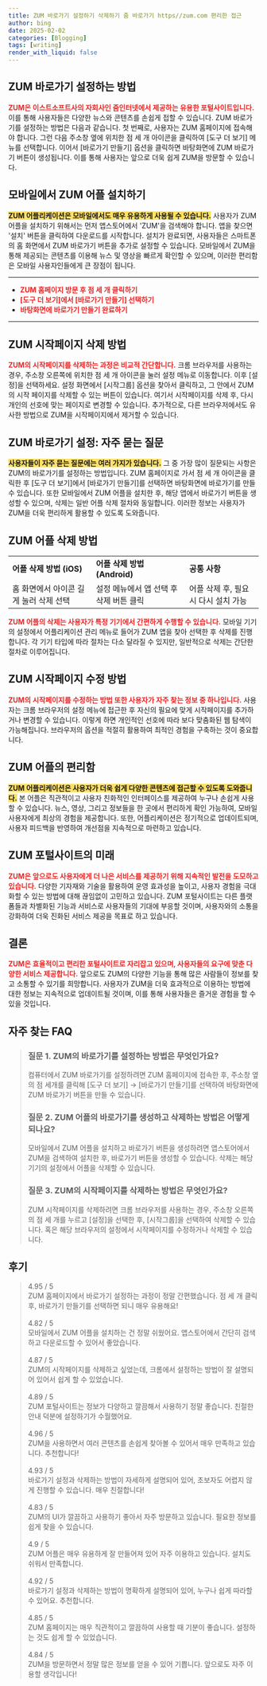 ```yaml
---
title: ZUM 바로가기 설정하기 삭제하기 줌 바로가기 https//zum.com 편리한 접근
author: bing
date: 2025-02-02
categories: [Blogging]
tags: [writing]
render_with_liquid: false
---
```



<h2 id='ZUM_바로가기_설정'>ZUM 바로가기 설정하는 방법</h2>

<p><b><span style="color: #ee2323;">ZUM은 이스트소프트사의 자회사인 줌인터넷에서 제공하는 유용한 포털사이트입니다.</span></b> 이를 통해 사용자들은 다양한 뉴스와 콘텐츠를 손쉽게 접할 수 있습니다. ZUM 바로가기를 설정하는 방법은 다음과 같습니다. 첫 번째로, 사용자는 ZUM 홈페이지에 접속해야 합니다. 그런 다음 주소창 옆에 위치한 점 세 개 아이콘을 클릭하여 [도구 더 보기] 메뉴를 선택합니다. 이어서 [바로가기 만들기] 옵션을 클릭하면 바탕화면에 ZUM 바로가기 버튼이 생성됩니다. 이를 통해 사용자는 앞으로 더욱 쉽게 ZUM을 방문할 수 있습니다.</p>

<h2 id='ZUM_모바일_어플_설치'>모바일에서 ZUM 어플 설치하기</h2>

<p><b><span style="background-color: #ffe066;">ZUM 어플리케이션은 모바일에서도 매우 유용하게 사용될 수 있습니다.</span></b> 사용자가 ZUM 어플을 설치하기 위해서는 먼저 앱스토어에서 'ZUM'을 검색해야 합니다. 앱을 찾으면 '설치' 버튼을 클릭하여 다운로드를 시작합니다. 설치가 완료되면, 사용자들은 스마트폰의 홈 화면에서 ZUM 바로가기 버튼을 추가로 설정할 수 있습니다. 모바일에서 ZUM을 통해 제공되는 콘텐츠를 이용해 뉴스 및 영상을 빠르게 확인할 수 있으며, 이러한 편리함은 모바일 사용자인들에게 큰 장점이 됩니다.</p>

<hr />

<ul>
    <li><b><span style="color: #ee2323;">ZUM 홈페이지 방문 후 점 세 개 클릭하기</span></b></li>
    <li><b><span style="color: #ee2323;">[도구 더 보기]에서 [바로가기 만들기] 선택하기</span></b></li>
    <li><b><span style="color: #ee2323;">바탕화면에 바로가기 만들기 완료하기</span></b></li>
</ul>

<hr />

<h2 id='ZUM_시작페이지_삭제'>ZUM 시작페이지 삭제 방법</h2>

<p><b><span style="color: #ee2323;">ZUM의 시작페이지를 삭제하는 과정은 비교적 간단합니다.</span></b> 크롬 브라우저를 사용하는 경우, 주소창 오른쪽에 위치한 점 세 개 아이콘을 눌러 설정 메뉴로 이동합니다. 이후 [설정]을 선택하세요. 설정 화면에서 [시작그룹] 옵션을 찾아서 클릭하고, 그 안에서 ZUM의 시작 페이지를 삭제할 수 있는 버튼이 있습니다. 여기서 시작페이지를 삭제 후, 다시 개인의 선호에 맞는 페이지로 변경할 수 있습니다. 추가적으로, 다른 브라우저에서도 유사한 방법으로 ZUM을 시작페이지에서 제거할 수 있습니다.</p>

<h2 id='자주_묻는_질문'>ZUM 바로가기 설정: 자주 묻는 질문</h2>

<p><b><span style="background-color: #ffe066;">사용자들이 자주 묻는 질문에는 여러 가지가 있습니다.</span></b> 그 중 가장 많이 질문되는 사항은 ZUM의 바로가기를 설정하는 방법입니다. ZUM 홈페이지로 가서 점 세 개 아이콘을 클릭한 후 [도구 더 보기]에서 [바로가기 만들기]를 선택하면 바탕화면에 바로가기를 만들 수 있습니다. 또한 모바일에서 ZUM 어플을 설치한 후, 해당 앱에서 바로가기 버튼을 생성할 수 있으며, 삭제는 일반 어플 삭제 절차와 동일합니다. 이러한 정보는 사용자가 ZUM을 더욱 편리하게 활용할 수 있도록 도와줍니다.</p>

<h2 id='ZUM_어플_삭제'>ZUM 어플 삭제 방법</h2>

<table>
    <tr>
        <td><b>어플 삭제 방법 (iOS)</b></td>
        <td><b>어플 삭제 방법 (Android)</b></td>
        <td><b>공통 사항</b></td>
    </tr>
    <tr>
        <td>홈 화면에서 아이콘 길게 눌러 삭제 선택</td>
        <td>설정 메뉴에서 앱 선택 후 삭제 버튼 클릭</td>
        <td>어플 삭제 후, 필요 시 다시 설치 가능</td>
    </tr>
</table>

<p><b><span style="color: #ee2323;">ZUM 어플의 삭제는 사용자가 특정 기기에서 간편하게 수행할 수 있습니다.</span></b> 모바일 기기의 설정에서 어플리케이션 관리 메뉴로 들어가 ZUM 앱을 찾아 선택한 후 삭제를 진행합니다. 각 기기 타입에 따라 절차는 다소 달라질 수 있지만, 일반적으로 삭제는 간단한 절차로 이루어집니다.</p>

<h2 id='ZUM_시작페이지_수정'>ZUM 시작페이지 수정 방법</h2>

<p><b><span style="color: #ee2323;">ZUM의 시작페이지를 수정하는 방법 또한 사용자가 자주 찾는 정보 중 하나입니다.</span></b> 사용자는 크롬 브라우저의 설정 메뉴에 접근한 후 자신의 필요에 맞게 시작페이지를 추가하거나 변경할 수 있습니다. 이렇게 하면 개인적인 선호에 따라 보다 맞춤화된 웹 탐색이 가능해집니다. 브라우저의 옵션을 적절히 활용하여 최적인 경험을 구축하는 것이 중요합니다.</p>

<h2 id='ZUM_어플의_편리함'>ZUM 어플의 편리함</h2>

<p><b><span style="background-color: #ffe066;">ZUM 어플리케이션은 사용자가 더욱 쉽게 다양한 콘텐츠에 접근할 수 있도록 도와줍니다.</span></b> 본 어플은 직관적이고 사용자 친화적인 인터페이스를 제공하여 누구나 손쉽게 사용할 수 있습니다. 뉴스, 영상, 그리고 정보들을 한 곳에서 편리하게 확인 가능하여, 모바일 사용자에게 최상의 경험을 제공합니다. 또한, 어플리케이션은 정기적으로 업데이트되며, 사용자 피드백을 반영하여 개선점을 지속적으로 마련하고 있습니다.</p>

<h2 id='ZUM_포털사이트의_미래'>ZUM 포털사이트의 미래</h2>

<p><b><span style="color: #ee2323;">ZUM은 앞으로도 사용자에게 더 나은 서비스를 제공하기 위해 지속적인 발전을 도모하고 있습니다.</span></b> 다양한 기자재와 기술을 활용하여 운영 효과성을 높이고, 사용자 경험을 극대화할 수 있는 방법에 대해 끊임없이 고민하고 있습니다. ZUM 포털사이트는 다른 플랫폼들과 차별화된 기능과 서비스로 사용자들의 기대에 부응할 것이며, 사용자와의 소통을 강화하여 더욱 진화된 서비스 제공을 목표로 하고 있습니다.</p>

<h2 id='결론'>결론</h2>

<p><b><span style="color: #ee2323;">ZUM은 효율적이고 편리한 포털사이트로 자리잡고 있으며, 사용자들의 요구에 맞춘 다양한 서비스 제공합니다.</span></b> 앞으로도 ZUM의 다양한 기능을 통해 많은 사람들이 정보를 찾고 소통할 수 있기를 희망합니다. 사용자가 ZUM을 더욱 효과적으로 이용하는 방법에 대한 정보는 지속적으로 업데이트될 것이며, 이를 통해 사용자들은 즐거운 경험을 할 수 있을 것입니다.</p>


<h2 id='자주_찾는_FAQ'>자주 찾는 FAQ</h2>
<div itemscope="" itemtype="https://schema.org/FAQPage"> 
<blockquote> 
<div itemscope="" itemprop="mainEntity" itemtype="https://schema.org/Question"> 
<h3 itemprop="name">질문 1. ZUM의 바로가기를 설정하는 방법은 무엇인가요?</h3> 
<div itemscope="" itemprop="acceptedAnswer" itemtype="https://schema.org/Answer"> 
<span itemprop="text"> 
<p>컴퓨터에서 ZUM 바로가기를 설정하려면 ZUM 홈페이지에 접속한 후, 주소창 옆의 점 세개를 클릭해 [도구 더 보기] → [바로가기 만들기]를 선택하여 바탕화면에 ZUM 바로가기 버튼을 만들 수 있습니다.</p> 
</span> 
</div> 
</div> 
<div itemscope="" itemprop="mainEntity" itemtype="https://schema.org/Question"> 
<h3 itemprop="name">질문 2. ZUM 어플의 바로가기를 생성하고 삭제하는 방법은 어떻게 되나요?</h3> 
<div itemscope="" itemprop="acceptedAnswer" itemtype="https://schema.org/Answer"> 
<span itemprop="text"> 
<p>모바일에서 ZUM 어플을 설치하고 바로가기 버튼을 생성하려면 앱스토어에서 ZUM을 검색하여 설치한 후, 바로가기 버튼을 생성할 수 있습니다. 삭제는 해당 기기의 설정에서 어플을 삭제할 수 있습니다.</p> 
</span> 
</div> 
</div> 
<div itemscope="" itemprop="mainEntity" itemtype="https://schema.org/Question"> 
<h3 itemprop="name">질문 3. ZUM의 시작페이지를 삭제하는 방법은 무엇인가요?</h3> 
<div itemscope="" itemprop="acceptedAnswer" itemtype="https://schema.org/Answer"> 
<span itemprop="text"> 
<p>ZUM 시작페이지를 삭제하려면 크롬 브라우저를 사용하는 경우, 주소창 오른쪽의 점 세 개를 누르고 [설정]을 선택한 후, [시작그룹]을 선택하여 삭제할 수 있습니다. 혹은 해당 브라우저의 설정에서 시작페이지를 수정하거나 삭제할 수 있습니다.</p> 
</span> 
</div> 
</div> 
</blockquote> 
</div>
<h2 id='후기'>후기</h2>
<div itemscope itemtype="https://schema.org/Product">
  <blockquote>
  <div itemprop="review" itemscope itemtype="https://schema.org/Review">
      <div itemprop="reviewRating" itemscope itemtype="https://schema.org/Rating"> <span itemprop="ratingValue">4.95</span> / <span itemprop="bestRating">5</span> </div>
      <span itemprop="reviewBody">ZUM 홈페이지에서 바로가기 설정하는 과정이 정말 간편했습니다. 점 세 개 클릭 후, 바로가기 만들기를 선택하면 되니 매우 유용해요!</span>
  </div>
  <br>
  <div itemprop="review" itemscope itemtype="https://schema.org/Review">
      <div itemprop="reviewRating" itemscope itemtype="https://schema.org/Rating"> <span itemprop="ratingValue">4.82</span> / <span itemprop="bestRating">5</span> </div>
      <span itemprop="reviewBody">모바일에서 ZUM 어플을 설치하는 건 정말 쉬웠어요. 앱스토어에서 간단히 검색하고 다운로드할 수 있어서 좋았습니다.</span>
  </div>
  <br>
  <div itemprop="review" itemscope itemtype="https://schema.org/Review">
      <div itemprop="reviewRating" itemscope itemtype="https://schema.org/Rating"> <span itemprop="ratingValue">4.87</span> / <span itemprop="bestRating">5</span> </div>
      <span itemprop="reviewBody">ZUM의 시작페이지를 삭제하고 싶었는데, 크롬에서 설정하는 방법이 잘 설명되어 있어서 쉽게 할 수 있었습니다.</span>
  </div>
  <br>
  <div itemprop="review" itemscope itemtype="https://schema.org/Review">
      <div itemprop="reviewRating" itemscope itemtype="https://schema.org/Rating"> <span itemprop="ratingValue">4.89</span> / <span itemprop="bestRating">5</span> </div>
      <span itemprop="reviewBody">ZUM 포털사이트는 정보가 다양하고 깔끔해서 사용하기 정말 좋습니다. 친절한 안내 덕분에 설정하기가 수월했어요.</span>
  </div>
  <br>
  <div itemprop="review" itemscope itemtype="https://schema.org/Review">
      <div itemprop="reviewRating" itemscope itemtype="https://schema.org/Rating"> <span itemprop="ratingValue">4.96</span> / <span itemprop="bestRating">5</span> </div>
      <span itemprop="reviewBody">ZUM을 사용하면서 여러 콘텐츠를 손쉽게 찾아볼 수 있어서 매우 만족하고 있습니다. 추천합니다!</span>
  </div>
  <br>
  <div itemprop="review" itemscope itemtype="https://schema.org/Review">
      <div itemprop="reviewRating" itemscope itemtype="https://schema.org/Rating"> <span itemprop="ratingValue">4.93</span> / <span itemprop="bestRating">5</span> </div>
      <span itemprop="reviewBody">바로가기 설정과 삭제하는 방법이 자세하게 설명되어 있어, 초보자도 어렵지 않게 진행할 수 있습니다. 매우 친절합니다!</span>
  </div>
  <br>
  <div itemprop="review" itemscope itemtype="https://schema.org/Review">
      <div itemprop="reviewRating" itemscope itemtype="https://schema.org/Rating"> <span itemprop="ratingValue">4.83</span> / <span itemprop="bestRating">5</span> </div>
      <span itemprop="reviewBody">ZUM의 UI가 깔끔하고 사용하기 좋아서 자주 방문하고 있습니다. 필요한 정보를 쉽게 찾을 수 있습니다.</span>
  </div>
  <br>
  <div itemprop="review" itemscope itemtype="https://schema.org/Review">
      <div itemprop="reviewRating" itemscope itemtype="https://schema.org/Rating"> <span itemprop="ratingValue">4.9</span> / <span itemprop="bestRating">5</span> </div>
      <span itemprop="reviewBody">ZUM 어플은 매우 유용하게 잘 만들어져 있어 자주 이용하고 있습니다. 설치도 쉬워서 만족합니다.</span>
  </div>
  <br>
  <div itemprop="review" itemscope itemtype="https://schema.org/Review">
      <div itemprop="reviewRating" itemscope itemtype="https://schema.org/Rating"> <span itemprop="ratingValue">4.92</span> / <span itemprop="bestRating">5</span> </div>
      <span itemprop="reviewBody">바로가기 설정과 삭제하는 방법이 명확하게 설명되어 있어, 누구나 쉽게 따라할 수 있어요. 추천합니다.</span>
  </div>
  <br>
  <div itemprop="review" itemscope itemtype="https://schema.org/Review">
      <div itemprop="reviewRating" itemscope itemtype="https://schema.org/Rating"> <span itemprop="ratingValue">4.85</span> / <span itemprop="bestRating">5</span> </div>
      <span itemprop="reviewBody">ZUM 홈페이지는 매우 직관적이고 깔끔하여 사용할 때 기분이 좋습니다. 설정하는 것도 쉽게 할 수 있었습니다.</span>
  </div>
  <br>
  <div itemprop="review" itemscope itemtype="https://schema.org/Review">
      <div itemprop="reviewRating" itemscope itemtype="https://schema.org/Rating"> <span itemprop="ratingValue">4.84</span> / <span itemprop="bestRating">5</span> </div>
      <span itemprop="reviewBody">ZUM을 방문하면서 정말 많은 정보를 얻을 수 있어 기쁩니다. 앞으로도 자주 이용할 생각입니다!</span>
  </div>
  </blockquote>
</div>
